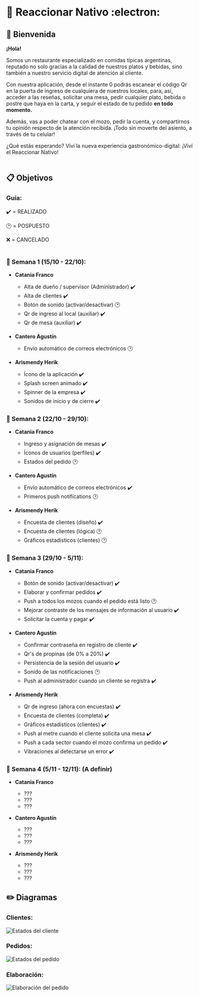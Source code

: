 # :fork_and_knife: Reaccionar Nativo :electron:

## :wave: Bienvenida

**¡Hola!**

Somos un restaurante especializado en comidas típicas argentinas, reputado no solo gracias a la calidad de nuestros platos y bebidas, sino también a nuestro servicio digital de atención al cliente.

Con nuestra aplicación, desde el instante 0 podrás escanear el código Qr en la puerta de ingreso de cualquiera de nuestros locales, para, así, acceder a las reseñas, solicitar una mesa, pedir cualquier plato, bebida o postre que haya en la carta, y seguir el estado de tu pedido **en todo momento.**

Además, vas a poder chatear con el mozo, pedir la cuenta, y compartirnos tu opinión respecto de la atención recibida. ¡Todo sin moverte del asiento, a través de tu celular!

¿Qué estás esperando? Viví la nueva experiencia gastronómico-digital: ¡Viví el Reaccionar Nativo!
<br/>
<br/>

## :clipboard: Objetivos

### Guía:

:heavy_check_mark: = REALIZADO

:clock2: = POSPUESTO

:x: = CANCELADO
<br/>
<br/>

### :calendar: Semana 1 (15/10 - 22/10):

- **Catania Franco**
  - Alta de dueño / supervisor (Administrador) :heavy_check_mark:
  - Alta de clientes :heavy_check_mark:
  - Botón de sonido (activar/desactivar) :clock2:
  - Qr de ingreso al local (auxiliar) :heavy_check_mark:
  - Qr de mesa (auxiliar) :heavy_check_mark:

- **Cantero Agustín**
  - Envío automático de correos electrónicos :clock2:

- **Arismendy Herik**
  - Ícono de la aplicación :heavy_check_mark:
  - Splash screen animado :heavy_check_mark:
  - Spinner de la empresa :heavy_check_mark:
  - Sonidos de inicio y de cierre :heavy_check_mark:

### :calendar: Semana 2 (22/10 - 29/10):

- **Catania Franco**
  - Ingreso y asignación de mesas :heavy_check_mark:
  - Íconos de usuarios (perfiles) :heavy_check_mark:
  - Estados del pedido :clock2:

- **Cantero Agustín**
  - Envío automático de correos electrónicos :heavy_check_mark:
  - Primeros push notifications :clock2:

- **Arismendy Herik**
  - Encuesta de clientes (diseño) :heavy_check_mark:
  - Encuesta de clientes (lógica) :clock2:
  - Gráficos estadísticos (clientes) :clock2:

### :calendar: Semana 3 (29/10 - 5/11):

- **Catania Franco**
  - Botón de sonido (activar/desactivar) :heavy_check_mark:
  - Elaborar y confirmar pedidos :heavy_check_mark:
  - Push a todos los mozos cuando el pedido está listo :clock2:
  - Mejorar contraste de los mensajes de información al usuario :heavy_check_mark:
  - Solicitar la cuenta y pagar :heavy_check_mark:

- **Cantero Agustín**
  - Confirmar contraseña en registro de cliente :heavy_check_mark:
  - Qr's de propinas (de 0% a 20%) :heavy_check_mark:
  - Persistencia de la sesión del usuario :heavy_check_mark:
  - Sonido de las notificaciones :clock2:
  - Push al administrador cuando un cliente se registra :heavy_check_mark:

- **Arismendy Herik**
  - Qr de ingreso (ahora con encuestas) :heavy_check_mark:
  - Encuesta de clientes (completa) :heavy_check_mark:
  - Gráficos estadísticos (clientes) :heavy_check_mark:
  - Push al metre cuando el cliente solicita una mesa :heavy_check_mark:
  - Push a cada sector cuando el mozo confirma un pedido :heavy_check_mark:
  - Vibraciones al detectarse un error :heavy_check_mark:

### :calendar: Semana 4 (5/11 - 12/11): (A definir)

- **Catania Franco**
  - ???
  - ???
  - ???

- **Cantero Agustín**
  - ???
  - ???
  - ???

- **Arismendy Herik**
  - ???
  - ???
  - ???

## :pencil2: Diagramas

### Clientes:
![Estados del cliente](./Diagramas/Estados%20del%20cliente-4.drawio.png)

### Pedidos:
![Estados del pedido](./Diagramas/Estados%20del%20pedido-3.drawio.png)

### Elaboración:
![Elaboración del pedido](./Diagramas/Elaboraci%C3%B3n%20del%20pedido.drawio.png)
